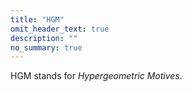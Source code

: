 ```yaml
---
title: "HGM"
omit_header_text: true
description: ""
no_summary: true
---
```


HGM stands for *Hypergeometric Motives*.

